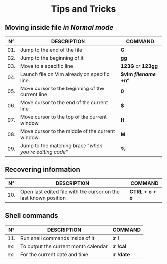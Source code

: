 <h1 align="center"> Tips and Tricks </h1>

## Moving inside file _in Normal mode_

| N° | DESCRIPTION | COMMAND |
|--- |--- | --- |
| 01. |Jump to the end of the file | __G__ |
| 02. |Jump to the beginning of it | __gg__ |
| 03. |Move to a specific line | __123G__ _or_ __123gg__ |
| 04. |Launch file on Vim already on specific line. | __$vim _**filename**_ +n°__ |
| 05. |Move cursor to the beginning of the current line | __0__ |
| 06. |Move cursor to the end of the current line | __$__ |
| 07. |Move cursor to the top of the current window | __H__ |
| 08. |Move cursor to the  middle of the current window. | __M__ |
| 09. |Jump to the matching brace "_when you’re editing code_" |  __%__ |

## Recovering information

| N° | DESCRIPTION | COMMAND |
|--- |--- | --- |
|10. | Open last edited file with the cursor on the last known position | __CTRL + o + o__ |

## Shell commands

| N° | DESCRIPTION | COMMAND |
|--- |--- | --- |
|11. | Run shell commands inside of it | __:r !__ |
|ex: | To output the current month calendar | __:r !cal__ |
|ex: | For the current date and time | __:r !date__ |

